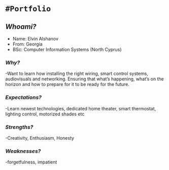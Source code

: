 ``#Portfolio ``
=====================




## *Whoami?*
* Name: Elvin Alshanov 
* From: Georgia
* BSc: Computer Information Systems (North Cyprus)

### *Why?*
-Want to learn how installing the right wiring, smart control systems, audiovisuals and networking. Ensuring that what’s happening, what’s on the horizon and how to prepare for it to be ready for the future.

### *Expectations?*
-Learn newest technologies, dedicated home theater, smart thermostat, lighting control, motorized shades etc

### *Strengths?*
-Creativity, Enthusiasm, Honesty

### *Weaknesses?*
-forgetfulness, impatient
